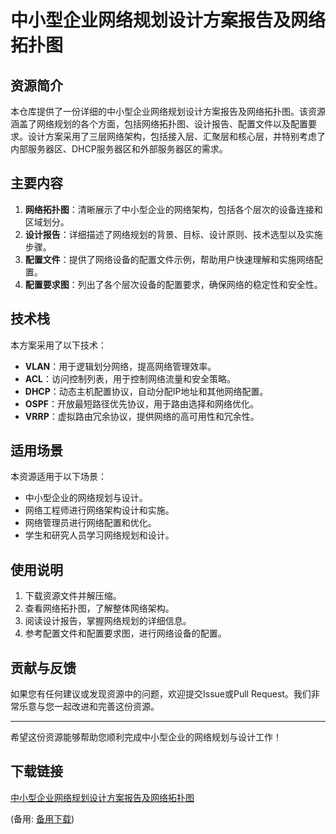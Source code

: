 # 中小型企业网络规划设计方案报告及网络拓扑图

## 资源简介

本仓库提供了一份详细的中小型企业网络规划设计方案报告及网络拓扑图。该资源涵盖了网络规划的各个方面，包括网络拓扑图、设计报告、配置文件以及配置要求。设计方案采用了三层网络架构，包括接入层、汇聚层和核心层，并特别考虑了内部服务器区、DHCP服务器区和外部服务器区的需求。

## 主要内容

1. **网络拓扑图**：清晰展示了中小型企业的网络架构，包括各个层次的设备连接和区域划分。
2. **设计报告**：详细描述了网络规划的背景、目标、设计原则、技术选型以及实施步骤。
3. **配置文件**：提供了网络设备的配置文件示例，帮助用户快速理解和实施网络配置。
4. **配置要求图**：列出了各个层次设备的配置要求，确保网络的稳定性和安全性。

## 技术栈

本方案采用了以下技术：
- **VLAN**：用于逻辑划分网络，提高网络管理效率。
- **ACL**：访问控制列表，用于控制网络流量和安全策略。
- **DHCP**：动态主机配置协议，自动分配IP地址和其他网络配置。
- **OSPF**：开放最短路径优先协议，用于路由选择和网络优化。
- **VRRP**：虚拟路由冗余协议，提供网络的高可用性和冗余性。

## 适用场景

本资源适用于以下场景：
- 中小型企业的网络规划与设计。
- 网络工程师进行网络架构设计和实施。
- 网络管理员进行网络配置和优化。
- 学生和研究人员学习网络规划和设计。

## 使用说明

1. 下载资源文件并解压缩。
2. 查看网络拓扑图，了解整体网络架构。
3. 阅读设计报告，掌握网络规划的详细信息。
4. 参考配置文件和配置要求图，进行网络设备的配置。

## 贡献与反馈

如果您有任何建议或发现资源中的问题，欢迎提交Issue或Pull Request。我们非常乐意与您一起改进和完善这份资源。

---

希望这份资源能够帮助您顺利完成中小型企业的网络规划与设计工作！

## 下载链接
[中小型企业网络规划设计方案报告及网络拓扑图](https://pan.quark.cn/s/e7c6f4e3c7cd) 

(备用: [备用下载](https://pan.baidu.com/s/1csx6zwKab8-Yoe_0SAv6yQ?pwd=1234))
